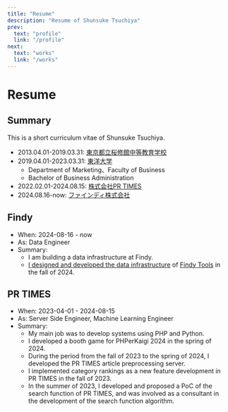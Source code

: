 ```yaml
---
title: "Resume"
description: "Resume of Shunsuke Tsuchiya"
prev:
  text: "profile"
  link: "/profile"
next:
  text: "works"
  link: "/works"
---
```


# Resume

## Summary

This is a short curriculum vitae of Shunsuke Tsuchiya.

- 2013.04.01-2019.03.31: [東京都立桜修館中等教育学校](https://www.metro.ed.jp/oshukan-s/)
- 2019.04.01-2023.03.31: [東洋大学](https://www.toyo.ac.jp/)
  - Department of Marketing、Faculty of Business
  - Bachelor of Business Administration
- 2022.02.01-2024.08.15: [株式会社PR TIMES](https://prtimes.co.jp/)
- 2024.08.16-now: [ファインディ株式会社](https://findy.co.jp/)

## Findy

- When: 2024-08-16 - now
- As: Data Engineer
- Summary:
    - I am building a data infrastructure at Findy.
    - [I designed and developed the data infrastructure](https://tech.findy.co.jp/entry/findy_tools_data_infrastructure_introduction) of [Findy Tools](https://findy-tools.io/) in the fall of 2024.

## PR TIMES

- When: 2023-04-01 - 2024-08-15
- As: Server Side Engineer, Machine Learning Engineer
- Summary:
    - My main job was to develop systems using PHP and Python.
    - I developed a booth game for PHPerKaigi 2024 in the spring of 2024.
    - During the period from the fall of 2023 to the spring of 2024, I developed the PR TIMES article preprocessing server.
    - I implemented category rankings as a new feature development in PR TIMES in the fall of 2023.
    - In the summer of 2023, I developed and proposed a PoC of the search function of PR TIMES, and was involved as a consultant in the development of the search function algorithm.

